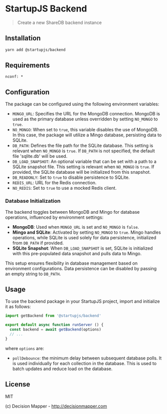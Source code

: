# StartupJS Backend
> Create a new ShareDB backend instance

## Installation

```sh
yarn add @startupjs/backend
```

## Requirements

```
nconf: *
```

## Configuration

The package can be configured using the following environment variables:

- `MONGO_URL`: Specifies the URL for the MongoDB connection. MongoDB is used as the primary database unless overridden by setting `NO_MONGO` to `true`.
- `NO_MONGO`: When set to `true`, this variable disables the use of MongoDB. In this case, the package will utilize a Mingo database, persisting data to SQLite.
- `DB_PATH`: Defines the file path for the SQLite database. This setting is relevant when `NO_MONGO` is `true`. If `DB_PATH` is not specified, the default file 'sqlite.db' will be used.
- `DB_LOAD_SNAPSHOT`: An optional variable that can be set with a path to a SQLite snapshot file. This setting is relevant when `NO_MONGO` is `true`. If provided, the SQLite database will be initialized from this snapshot.
- `DB_READONLY`: Set to `true` to disable persistence to SQLite.
- `REDIS_URL`: URL for the Redis connection.
- `NO_REDIS`: Set to `true` to use a mocked Redis client.

### Database Initialization

The backend toggles between MongoDB and Mingo for database operations, influenced by environment settings:

- **MongoDB**: Used when `MONGO_URL` is set and `NO_MONGO` is `false`.
- **Mingo and SQLite**: Activated by setting `NO_MONGO` to `true`. Mingo handles operations, while SQLite is used solely for data persistence, initialized from `DB_PATH` if provided.
- **SQLite Snapshot**: When `DB_LOAD_SNAPSHOT` is set, SQLite is initialized with this pre-populated data snapshot and pulls data to Mingo.

This setup ensures flexibility in database management based on environment configurations.
Data persistence can be disabled by passing an empty string to `DB_PATH`.

## Usage

To use the backend package in your StartupJS project, import and initialize it as follows:

```js
import getBackend from '@startupjs/backend'

export default async function runServer () {
  const backend = await getBackend(options)
  // ...
}
```

where `options` are:

- `pollDebounce`: the minimum delay between subsequent database polls. It is used individually for each collection in the database. This is used to batch updates and reduce load on the database.

## License

MIT

(c) Decision Mapper - http://decisionmapper.com
